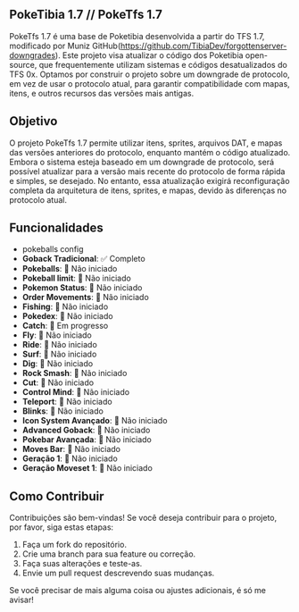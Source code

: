 ## PokeTibia 1.7 // PokeTfs 1.7
PokeTfs 1.7 é uma base de Poketibia desenvolvida a partir do TFS 1.7, modificado por Muniz GitHub(https://github.com/TibiaDev/forgottenserver-downgrades). Este projeto visa atualizar o código dos Poketibia open-source, que frequentemente utilizam sistemas e códigos desatualizados do TFS 0x. Optamos por construir o projeto sobre um downgrade de protocolo, em vez de usar o protocolo atual, para garantir compatibilidade com mapas, itens, e outros recursos das versões mais antigas.

## Objetivo
O projeto PokeTfs 1.7 permite utilizar itens, sprites, arquivos DAT, e mapas das versões anteriores do protocolo, enquanto mantém o código atualizado. Embora o sistema esteja baseado em um downgrade de protocolo, será possível atualizar para a versão mais recente do protocolo de forma rápida e simples, se desejado. No entanto, essa atualização exigirá reconfiguração completa da arquitetura de itens, sprites, e mapas, devido às diferenças no protocolo atual.

## Funcionalidades
- pokeballs config
- **Goback Tradicional**: ✅ Completo
- **Pokeballs**: 🔲 Não iniciado
- **Pokeball limit**: 🔲 Não iniciado
- **Pokemon Status**: 🔲 Não iniciado
- **Order Movements**: 🔲 Não iniciado
- **Fishing**: 🔲 Não iniciado
- **Pokedex**: 🔲 Não iniciado
- **Catch**: 🔄 Em progresso
- **Fly**: 🔲 Não iniciado
- **Ride**: 🔲 Não iniciado
- **Surf**: 🔲 Não iniciado
- **Dig**: 🔲 Não iniciado
- **Rock Smash**: 🔲 Não iniciado
- **Cut**: 🔲 Não iniciado
- **Control Mind**: 🔲 Não iniciado
- **Teleport**: 🔲 Não iniciado
- **Blinks**: 🔲 Não iniciado
- **Icon System Avançado**: 🔲 Não iniciado
- **Advanced Goback**: 🔲 Não iniciado
- **Pokebar Avançada**: 🔲 Não iniciado
- **Moves Bar**: 🔲 Não iniciado
- **Geração 1**: 🔲 Não iniciado
- **Geração Moveset 1**: 🔲 Não iniciado

## Como Contribuir
Contribuições são bem-vindas! Se você deseja contribuir para o projeto, por favor, siga estas etapas:

1. Faça um fork do repositório.
2. Crie uma branch para sua feature ou correção.
3. Faça suas alterações e teste-as.
4. Envie um pull request descrevendo suas mudanças.

Se você precisar de mais alguma coisa ou ajustes adicionais, é só me avisar!
